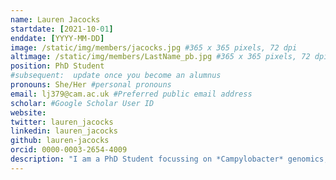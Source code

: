 ```yaml
---
name: Lauren Jacocks
startdate: [2021-10-01]
enddate: [YYYY-MM-DD]
image: /static/img/members/jacocks.jpg #365 x 365 pixels, 72 dpi
altimage: /static/img/members/LastName_pb.jpg #365 x 365 pixels, 72 dpi
position: PhD Student
#subsequent:  update once you become an alumnus
pronouns: She/Her #personal pronouns
email: lj379@cam.ac.uk #Preferred public email address
scholar: #Google Scholar User ID
website: 
twitter: lauren_jacocks 
linkedin: lauren_jacocks
github: lauren-jacocks
orcid: 0000-0003-2654-4009
description: "I am a PhD Student focussing on *Campylobacter* genomics; I have a strong interest in population genomics, microbiology and bioinformatic/statistical approaches to sequence data. I obtained my undergraduate degree in Biomedical Science at The University of Manchester; during my degree, I completed a placement year at QIAGEN, focussing mainly on qPCR development. I then undertook a role as a Data Analyst within Prof. Brown aDNA laboratory at the Manchester Institute of Biotechnology investigating the domestication and origins of tetraploid wheat using GBS data. I obtained my MPhil at the University of Manchester in Biostatistics in early 2020 working on Bayesian statistics and different approaches to Mendelian randomization. After graduating, I then worked within the Maiden Group at the University of Oxford investigating and characterizing the population structuring of *Neisseria Gonnorrhoeae*, focussing mainly on *PorB*." 
---
```

